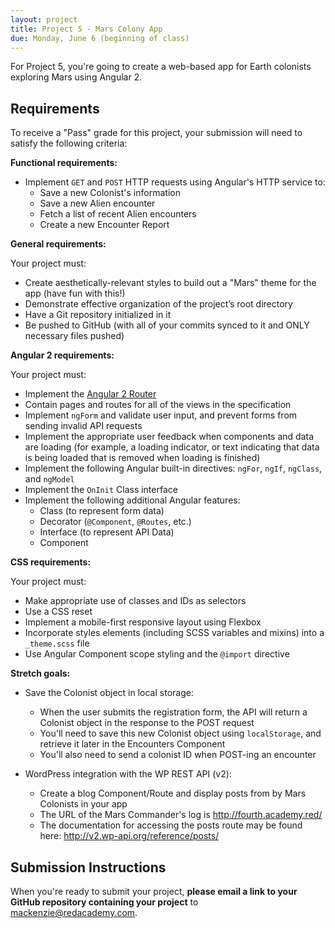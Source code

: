 ```yaml
---
layout: project
title: Project 5 - Mars Colony App
due: Monday, June 6 (beginning of class)
---
```


For Project 5, you're going to create a web-based app for Earth colonists exploring Mars using Angular 2.

## Requirements

To receive a "Pass" grade for this project, your submission will need to satisfy the following criteria:

**Functional requirements:**

- Implement `GET` and `POST` HTTP requests using Angular's HTTP service to:
	- Save a new Colonist's information
	- Save a new Alien encounter
	- Fetch a list of recent Alien encounters
	- Create a new Encounter Report

**General requirements:**

Your project must:

- Create aesthetically-relevant styles to build out a "Mars" theme for the app (have fun with this!)
- Demonstrate effective organization of the project’s root directory
- Have a Git repository initialized in it
- Be pushed to GitHub (with all of your commits synced to it and ONLY necessary files pushed)

**Angular 2 requirements:**

Your project must:

- Implement the [Angular 2 Router](https://angular.io/docs/ts/latest/guide/router.html)
- Contain pages and routes for all of the views in the specification
- Implement `ngForm` and validate user input, and prevent forms from sending invalid API requests
- Implement the appropriate user feedback when components and data are loading (for example, a loading indicator, or text indicating that data is being loaded that is removed when loading is finished)
- Implement the following Angular built-in directives: `ngFor`, `ngIf`, `ngClass`, and `ngModel`
- Implement the `OnInit` Class interface
- Implement the following additional Angular features:
	- Class (to represent form data)
	- Decorator (`@Component`, `@Routes`, etc.)
	- Interface (to represent API Data)
	- Component

**CSS requirements:**

Your project must:

- Make appropriate use of classes and IDs as selectors
- Use a CSS reset
- Implement a mobile-first responsive layout using Flexbox
- Incorporate styles elements (including SCSS variables and mixins) into a `_theme.scss` file
- Use Angular Component scope styling and the `@import` directive

**Stretch goals:**

- Save the Colonist object in local storage:
	- When the user submits the registration form, the API will return a Colonist object in the response to the POST request
	- You'll need to save this new Colonist object using `localStorage`, and retrieve it later in the Encounters Component
	- You'll also need to send a colonist ID when POST-ing an encounter

- WordPress integration with the WP REST API (v2):
	- Create a blog Component/Route and display posts from by Mars Colonists in your app
	- The URL of the Mars Commander's log is http://fourth.academy.red/
	- The documentation for accessing the posts route may be found here: http://v2.wp-api.org/reference/posts/

## Submission Instructions

When you're ready to submit your project, **please email a link to your GitHub repository containing your project** to [mackenzie@redacademy.com](mailto:mackenzie@redacademy.com).
